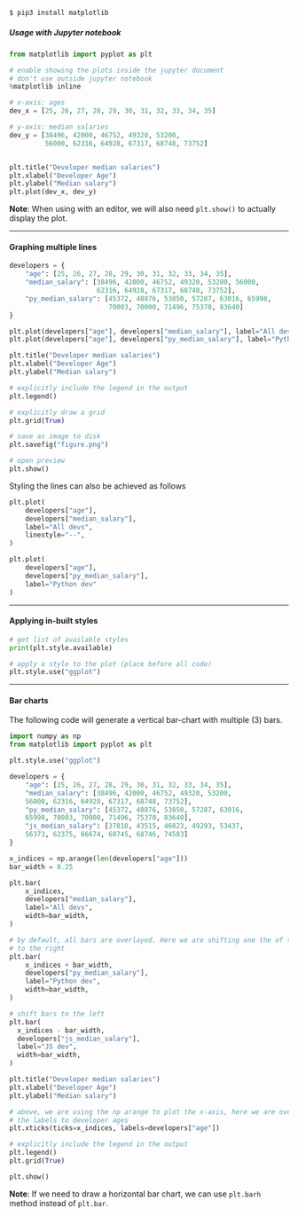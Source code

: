 ```bash
$ pip3 install matplotlib
```


##### Usage with Jupyter notebook
```python
from matplotlib import pyplot as plt

# enable showing the plots inside the jupyter document
# don't use outside jupyter notebook
%matplotlib inline

# x-axis: ages
dev_x = [25, 26, 27, 28, 29, 30, 31, 32, 33, 34, 35]

# y-axis: median salaries
dev_y = [38496, 42000, 46752, 49320, 53200,
         56000, 62316, 64928, 67317, 68748, 73752]


plt.title("Developer median salaries")
plt.xlabel("Developer Age")
plt.ylabel("Median salary")
plt.plot(dev_x, dev_y)
```

**Note**: When using with an editor, we will also need `plt.show()` to actually display the plot.


---

#### Graphing multiple lines
```python
developers = {
    "age": [25, 26, 27, 28, 29, 30, 31, 32, 33, 34, 35],
    "median_salary": [38496, 42000, 46752, 49320, 53200, 56000,
                      62316, 64928, 67317, 68748, 73752],
    "py_median_salary": [45372, 48876, 53850, 57287, 63016, 65998,
                         70003, 70000, 71496, 75370, 83640]
}

plt.plot(developers["age"], developers["median_salary"], label="All devs")
plt.plot(developers["age"], developers["py_median_salary"], label="Python dev")

plt.title("Developer median salaries")
plt.xlabel("Developer Age")
plt.ylabel("Median salary")

# explicitly include the legend in the output
plt.legend()

# explicitly draw a grid
plt.grid(True)

# save as image to disk
plt.savefig("figure.png")

# open preview
plt.show()
```

Styling the lines can also be achieved as follows

```python
plt.plot(
    developers["age"],
    developers["median_salary"],
    label="All devs",
    linestyle="--",
)

plt.plot(
    developers["age"],
    developers["py_median_salary"],
    label="Python dev"
)
```


---

#### Applying in-built styles

```python
# get list of available styles
print(plt.style.available)

# apply a style to the plot (place before all code)
plt.style.use("ggplot")
```


---

#### Bar charts
The following code will generate a vertical bar-chart with multiple (3) bars. 

```python
import numpy as np
from matplotlib import pyplot as plt

plt.style.use("ggplot")

developers = {
    "age": [25, 26, 27, 28, 29, 30, 31, 32, 33, 34, 35],
    "median_salary": [38496, 42000, 46752, 49320, 53200, 
    56000, 62316, 64928, 67317, 68748, 73752],
    "py_median_salary": [45372, 48876, 53850, 57287, 63016, 
    65998, 70003, 70000, 71496, 75370, 83640],
    "js_median_salary": [37810, 43515, 46823, 49293, 53437, 
    56373, 62375, 66674, 68745, 68746, 74583]
}

x_indices = np.arange(len(developers["age"]))
bar_width = 0.25

plt.bar(
    x_indices,
    developers["median_salary"],
    label="All devs",
    width=bar_width,
)

# by default, all bars are overlayed. Here we are shifting one the of the bars
# to the right
plt.bar(
    x_indices + bar_width,
    developers["py_median_salary"],
    label="Python dev",
    width=bar_width,
)

# shift bars to the left
plt.bar(
  x_indices - bar_width,
  developers["js_median_salary"],
  label="JS dev",
  width=bar_width,
)

plt.title("Developer median salaries")
plt.xlabel("Developer Age")
plt.ylabel("Median salary")

# above, we are using the np arange to plot the x-axis, here we are overwriting 
# the labels to developer ages
plt.xticks(ticks=x_indices, labels=developers["age"])

# explicitly include the legend in the output
plt.legend()
plt.grid(True)

plt.show()
```

**Note**: If we need to draw a horizontal bar chart, we can use `plt.barh` method instead of `plt.bar`.

